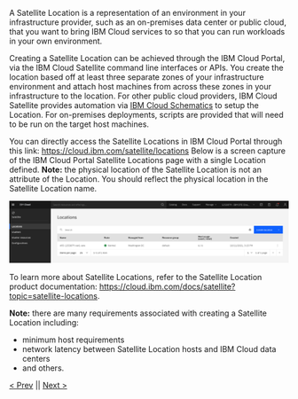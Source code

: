 A Satellite Location is a representation of an environment in your infrastructure provider, such as an on-premises data center or public cloud, that you want to bring IBM Cloud services to so that you can run workloads in your own environment. 

Creating a Satellite Location can be achieved through the IBM Cloud Portal, via the IBM Cloud Satellite command line interfaces or APIs. You create the location based off at least three separate zones of your infrastructure environment and attach host machines from across these zones in your infrastructure to the location.  For other public cloud providers, IBM Cloud Satellite provides automation via <a href="https://cloud.ibm.com/docs/schematics?topic=schematics-about-schematics" target="_blank">IBM Cloud Schematics</a> to setup the Location.  For on-premises deployments, scripts are provided that will need to be run on the target host machines. 

You can directly access the Satellite Locations in IBM Cloud Portal through this link: <a href="https://cloud.ibm.com/satellite/locations" target="_blank">https://cloud.ibm.com/satellite/locations</a> Below is a screen capture of the IBM Cloud Portal Satellite Locations page with a single Location defined. **Note:** the physical location of the Satellite Location is not an attribute of the Location. You should reflect the physical location in the Satellite Location name.

![](_attachments/Portal-SatelliteLocations.png)

To learn more about Satellite Locations, refer to the Satellite Location product documentation: <a href="https://cloud.ibm.com/docs/satellite?topic=satellite-locations" target="_blank">https://cloud.ibm.com/docs/satellite?topic=satellite-locations</a>. 

**Note:** there are many requirements associated with creating a Satellite Location including:
- minimum host requirements
- network latency between Satellite Location hosts and IBM Cloud data centers
- and others.


[< Prev](gotoLink|01.03) || [Next >](gotoLink|02.02) 
